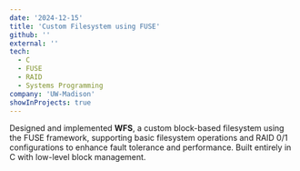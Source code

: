 ```yaml
---
date: '2024-12-15'
title: 'Custom Filesystem using FUSE'
github: ''
external: ''
tech:
  - C
  - FUSE
  - RAID
  - Systems Programming
company: 'UW-Madison'
showInProjects: true
---
```


Designed and implemented **WFS**, a custom block-based filesystem using the FUSE framework, supporting basic filesystem operations and RAID 0/1 configurations to enhance fault tolerance and performance. Built entirely in C with low-level block management.